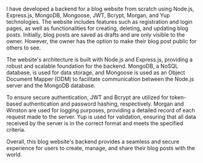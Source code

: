 I have developed a backend for a blog website from scratch using Node.js, Express.js, MongoDB, Mongoose, JWT, Bcrypt, Morgan, and Yup technologies. The website includes features such as registration and login pages, as well as functionalities for creating, deleting, and updating blog posts. Initially, blog posts are saved as drafts and are only visible to the owner. However, the owner has the option to make their blog post public for others to see.

The website's architecture is built with Node.js and Express.js, providing a robust and scalable foundation for the backend. MongoDB, a NoSQL database, is used for data storage, and Mongoose is used as an Object Document Mapper (ODM) to facilitate communication between the Node.js server and the MongoDB database.

To ensure secure authentication, JWT and Bcrypt are utilized for token-based authentication and password hashing, respectively. Morgan and Winston are used for logging purposes, providing a detailed record of each request made to the server. Yup is used for validation, ensuring that all data received by the server is in the correct format and meets the specified criteria.

Overall, this blog website's backend provides a seamless and secure experience for users to create, manage, and share their blog posts with the world.
